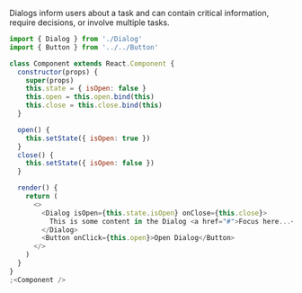 Dialogs inform users about a task and can contain critical information, require decisions, or involve multiple tasks.

```js
import { Dialog } from './Dialog'
import { Button } from '../../Button'

class Component extends React.Component {
  constructor(props) {
    super(props)
    this.state = { isOpen: false }
    this.open = this.open.bind(this)
    this.close = this.close.bind(this)
  }

  open() {
    this.setState({ isOpen: true })
  }
  close() {
    this.setState({ isOpen: false })
  }

  render() {
    return (
      <>
        <Dialog isOpen={this.state.isOpen} onClose={this.close}>
          This is some content in the Dialog <a href="#">Focus here...</a>
        </Dialog>
        <Button onClick={this.open}>Open Dialog</Button>
      </>
    )
  }
}
;<Component />
```
